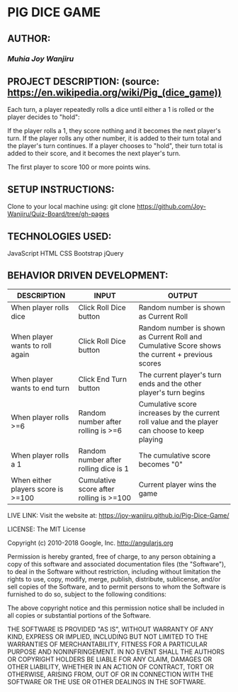 # **PIG DICE GAME**

## AUTHOR:
### *Muhia Joy Wanjiru*


## PROJECT DESCRIPTION: (source: https://en.wikipedia.org/wiki/Pig_(dice_game))
Each turn, a player repeatedly rolls a dice until either a 1 is rolled or the player decides to "hold":

If the player rolls a 1, they score nothing and it becomes the next player's turn.
If the player rolls any other number, it is added to their turn total and the player's turn continues.
If a player chooses to "hold", their turn total is added to their score, and it becomes the next player's turn.

The first player to score 100 or more points wins.


## SETUP INSTRUCTIONS:
Clone to your local machine using: git clone https://github.com/Joy-Wanjiru/Quiz-Board/tree/gh-pages

## TECHNOLOGIES USED:
  JavaScript
  HTML
  CSS
  Bootstrap
  jQuery

## BEHAVIOR DRIVEN DEVELOPMENT:
DESCRIPTION | INPUT | OUTPUT
------------|-------|-------
When player rolls dice | Click Roll Dice button | Random number is shown as Current Roll
When player wants to roll again | Click Roll Dice button | Random number is shown as Current Roll and Cumulative Score shows the current + previous scores
When player wants to end turn | Click End Turn button | The current player's turn ends and the other player's turn begins
When player rolls >=6 | Random number after rolling is >=6 | Cumulative score increases by the current roll value and the player can choose to keep playing
When player rolls a 1 | Random number after rolling dice is 1 | The cumulative score becomes "0"
When either players score is >=100 | Cumulative score after rolling is >=100 | Current player wins the game

LIVE LINK:
Visit the website at: https://joy-wanjiru.github.io/Pig-Dice-Game/

LICENSE:
The MIT License

Copyright (c) 2010-2018 Google, Inc. http://angularjs.org

Permission is hereby granted, free of charge, to any person obtaining a copy
of this software and associated documentation files (the "Software"), to deal
in the Software without restriction, including without limitation the rights
to use, copy, modify, merge, publish, distribute, sublicense, and/or sell
copies of the Software, and to permit persons to whom the Software is
furnished to do so, subject to the following conditions:

The above copyright notice and this permission notice shall be included in
all copies or substantial portions of the Software.

THE SOFTWARE IS PROVIDED "AS IS", WITHOUT WARRANTY OF ANY KIND, EXPRESS OR
IMPLIED, INCLUDING BUT NOT LIMITED TO THE WARRANTIES OF MERCHANTABILITY,
FITNESS FOR A PARTICULAR PURPOSE AND NONINFRINGEMENT. IN NO EVENT SHALL THE
AUTHORS OR COPYRIGHT HOLDERS BE LIABLE FOR ANY CLAIM, DAMAGES OR OTHER
LIABILITY, WHETHER IN AN ACTION OF CONTRACT, TORT OR OTHERWISE, ARISING FROM,
OUT OF OR IN CONNECTION WITH THE SOFTWARE OR THE USE OR OTHER DEALINGS IN
THE SOFTWARE.
